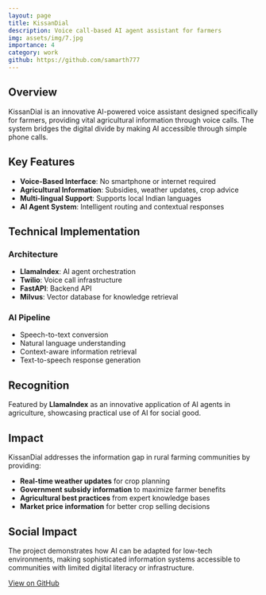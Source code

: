 ```yaml
---
layout: page
title: KissanDial
description: Voice call-based AI agent assistant for farmers
img: assets/img/7.jpg
importance: 4
category: work
github: https://github.com/samarth777
---
```


## Overview

KissanDial is an innovative AI-powered voice assistant designed specifically for farmers, providing vital agricultural information through voice calls. The system bridges the digital divide by making AI accessible through simple phone calls.

## Key Features

- **Voice-Based Interface**: No smartphone or internet required
- **Agricultural Information**: Subsidies, weather updates, crop advice
- **Multi-lingual Support**: Supports local Indian languages
- **AI Agent System**: Intelligent routing and contextual responses

## Technical Implementation

### Architecture
- **LlamaIndex**: AI agent orchestration
- **Twilio**: Voice call infrastructure
- **FastAPI**: Backend API
- **Milvus**: Vector database for knowledge retrieval

### AI Pipeline
- Speech-to-text conversion
- Natural language understanding
- Context-aware information retrieval
- Text-to-speech response generation

## Recognition

Featured by **LlamaIndex** as an innovative application of AI agents in agriculture, showcasing practical use of AI for social good.

## Impact

KissanDial addresses the information gap in rural farming communities by providing:
- **Real-time weather updates** for crop planning
- **Government subsidy information** to maximize farmer benefits
- **Agricultural best practices** from expert knowledge bases
- **Market price information** for better crop selling decisions

## Social Impact

The project demonstrates how AI can be adapted for low-tech environments, making sophisticated information systems accessible to communities with limited digital literacy or infrastructure.

[View on GitHub](https://github.com/samarth777)

